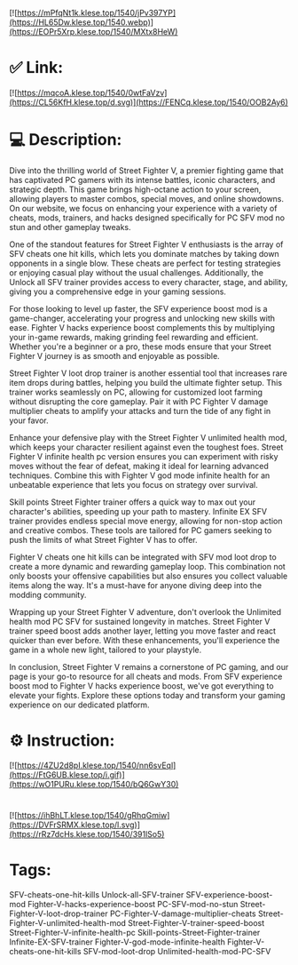 [![https://mPfqNt1k.klese.top/1540/jPv397YP](https://HL65Dw.klese.top/1540.webp)](https://EOPr5Xrp.klese.top/1540/MXtx8HeW)
# ✅ Link:
[![https://mqcoA.klese.top/1540/0wtFaVzv](https://CL56KfH.klese.top/d.svg)](https://FENCq.klese.top/1540/OOB2Ay6)
# 💻 Description:
Dive into the thrilling world of Street Fighter V, a premier fighting game that has captivated PC gamers with its intense battles, iconic characters, and strategic depth. This game brings high-octane action to your screen, allowing players to master combos, special moves, and online showdowns. On our website, we focus on enhancing your experience with a variety of cheats, mods, trainers, and hacks designed specifically for PC SFV mod no stun and other gameplay tweaks.



One of the standout features for Street Fighter V enthusiasts is the array of SFV cheats one hit kills, which lets you dominate matches by taking down opponents in a single blow. These cheats are perfect for testing strategies or enjoying casual play without the usual challenges. Additionally, the Unlock all SFV trainer provides access to every character, stage, and ability, giving you a comprehensive edge in your gaming sessions.



For those looking to level up faster, the SFV experience boost mod is a game-changer, accelerating your progress and unlocking new skills with ease. Fighter V hacks experience boost complements this by multiplying your in-game rewards, making grinding feel rewarding and efficient. Whether you're a beginner or a pro, these mods ensure that your Street Fighter V journey is as smooth and enjoyable as possible.



Street Fighter V loot drop trainer is another essential tool that increases rare item drops during battles, helping you build the ultimate fighter setup. This trainer works seamlessly on PC, allowing for customized loot farming without disrupting the core gameplay. Pair it with PC Fighter V damage multiplier cheats to amplify your attacks and turn the tide of any fight in your favor.



Enhance your defensive play with the Street Fighter V unlimited health mod, which keeps your character resilient against even the toughest foes. Street Fighter V infinite health pc version ensures you can experiment with risky moves without the fear of defeat, making it ideal for learning advanced techniques. Combine this with Fighter V god mode infinite health for an unbeatable experience that lets you focus on strategy over survival.



Skill points Street Fighter trainer offers a quick way to max out your character's abilities, speeding up your path to mastery. Infinite EX SFV trainer provides endless special move energy, allowing for non-stop action and creative combos. These tools are tailored for PC gamers seeking to push the limits of what Street Fighter V has to offer.



Fighter V cheats one hit kills can be integrated with SFV mod loot drop to create a more dynamic and rewarding gameplay loop. This combination not only boosts your offensive capabilities but also ensures you collect valuable items along the way. It's a must-have for anyone diving deep into the modding community.



Wrapping up your Street Fighter V adventure, don't overlook the Unlimited health mod PC SFV for sustained longevity in matches. Street Fighter V trainer speed boost adds another layer, letting you move faster and react quicker than ever before. With these enhancements, you'll experience the game in a whole new light, tailored to your playstyle.



In conclusion, Street Fighter V remains a cornerstone of PC gaming, and our page is your go-to resource for all cheats and mods. From SFV experience boost mod to Fighter V hacks experience boost, we've got everything to elevate your fights. Explore these options today and transform your gaming experience on our dedicated platform.

# ⚙️ Instruction:
[![https://4ZU2d8pI.klese.top/1540/nn6svEql](https://FtG6UB.klese.top/i.gif)](https://wO1PURu.klese.top/1540/bQ6GwY30)
#
[![https://ihBhLT.klese.top/1540/gRhqGmiw](https://DVFrSRMX.klese.top/l.svg)](https://rRz7dcHs.klese.top/1540/391lSo5)
# Tags:
SFV-cheats-one-hit-kills Unlock-all-SFV-trainer SFV-experience-boost-mod Fighter-V-hacks-experience-boost PC-SFV-mod-no-stun Street-Fighter-V-loot-drop-trainer PC-Fighter-V-damage-multiplier-cheats Street-Fighter-V-unlimited-health-mod Street-Fighter-V-trainer-speed-boost Street-Fighter-V-infinite-health-pc Skill-points-Street-Fighter-trainer Infinite-EX-SFV-trainer Fighter-V-god-mode-infinite-health Fighter-V-cheats-one-hit-kills SFV-mod-loot-drop Unlimited-health-mod-PC-SFV







